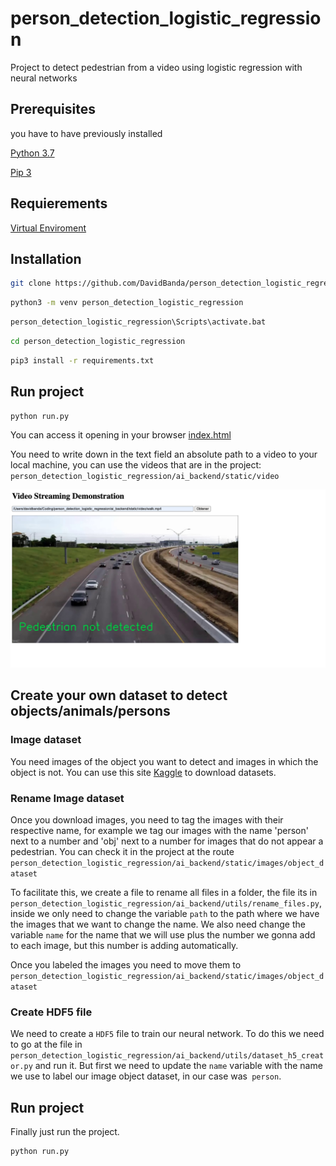 # person_detection_logistic_regression

Project to detect pedestrian from a video using logistic regression with neural networks

## Prerequisites

you have to have previously installed

[Python 3.7](www.python.org)

[Pip 3](https://pip.pypa.io/en/stable/installing/)

## Requierements

[Virtual Enviroment](https://docs.python.org/3/tutorial/venv.html)

## Installation

```bash
git clone https://github.com/DavidBanda/person_detection_logistic_regression
```

```bash
python3 -m venv person_detection_logistic_regression
```

```bash
person_detection_logistic_regression\Scripts\activate.bat
```

```bash
cd person_detection_logistic_regression
```

```bash
pip3 install -r requirements.txt
```

## Run project

```bash
python run.py
```

You can access it opening in your browser [index.html](https://github.com/DavidBanda/person_detection_logistic_regression/blob/main/index.html)

You need to write down in the text field an absolute path to a video to your local machine, you can use the videos that are in the project: `person_detection_logistic_regression/ai_backend/static/video`

![alt text](https://github.com/DavidBanda/person_detection_logistic_regression/blob/main/prevs/path2.png)

## Create your own dataset to detect objects/animals/persons

### Image dataset

You need images of the object you want to detect and images in which the object is not. You can use this site [Kaggle](kaggle.com/) to download datasets.

### Rename Image dataset

Once you download images, you need to tag the images with their respective name, for example we tag our images with the name 'person' next to a number and 'obj' next to a number for images that do not appear a pedestrian. You can check it in the project at the route `person_detection_logistic_regression/ai_backend/static/images/object_dataset`

To facilitate this, we create a file to rename all files in a folder, the file its in `person_detection_logistic_regression/ai_backend/utils/rename_files.py`, inside we only need to change the variable `path` to the path where we have the images that we want to change the name. We also need change the variable `name` for the name that we will use plus the number we gonna add to each image, but this number is adding automatically.

Once you labeled the images you need to move them to `person_detection_logistic_regression/ai_backend/static/images/object_dataset`

### Create HDF5 file

We need to create a `HDF5` file to train our neural network. To do this we need to go at the file in `person_detection_logistic_regression/ai_backend/utils/dataset_h5_creator.py` and run it. But first we need to update the `name` variable with the name we use to label our image object dataset, in our case was` person`.

## Run project

Finally just run the project.

```bash
python run.py
```
